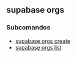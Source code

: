 ## supabase orgs

### Subcomandos

- [supabase orgs create](https://claude.ai/docs/reference/cli/supabase-orgs-create)
- [supabase orgs list](https://claude.ai/docs/reference/cli/supabase-orgs-list)